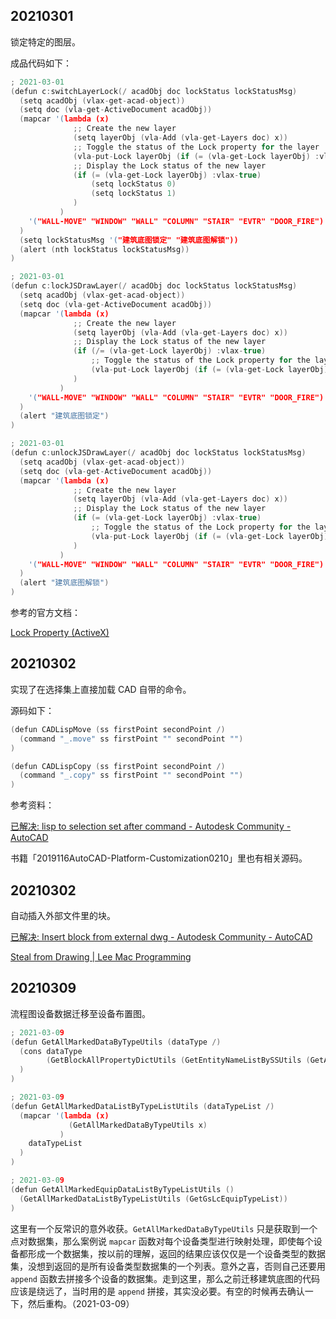 ## 20210301

锁定特定的图层。

成品代码如下：

```c
; 2021-03-01
(defun c:switchLayerLock(/ acadObj doc lockStatus lockStatusMsg)
  (setq acadObj (vlax-get-acad-object))
  (setq doc (vla-get-ActiveDocument acadObj))
  (mapcar '(lambda (x) 
              ;; Create the new layer
              (setq layerObj (vla-Add (vla-get-Layers doc) x))
              ;; Toggle the status of the Lock property for the layer
              (vla-put-Lock layerObj (if (= (vla-get-Lock layerObj) :vlax-true) :vlax-false :vlax-true)) 
              ;; Display the Lock status of the new layer
              (if (= (vla-get-Lock layerObj) :vlax-true)
                  (setq lockStatus 0)
                  (setq lockStatus 1)
              ) 
           ) 
    '("WALL-MOVE" "WINDOW" "WALL" "COLUMN" "STAIR" "EVTR" "DOOR_FIRE")
  ) 
  (setq lockStatusMsg '("建筑底图锁定" "建筑底图解锁"))
  (alert (nth lockStatus lockStatusMsg))
)

; 2021-03-01
(defun c:lockJSDrawLayer(/ acadObj doc lockStatus lockStatusMsg)
  (setq acadObj (vlax-get-acad-object))
  (setq doc (vla-get-ActiveDocument acadObj))
  (mapcar '(lambda (x) 
              ;; Create the new layer
              (setq layerObj (vla-Add (vla-get-Layers doc) x))
              ;; Display the Lock status of the new layer
              (if (/= (vla-get-Lock layerObj) :vlax-true)
                  ;; Toggle the status of the Lock property for the layer
                  (vla-put-Lock layerObj (if (= (vla-get-Lock layerObj) :vlax-true) :vlax-false :vlax-true)) 
              ) 
           ) 
    '("WALL-MOVE" "WINDOW" "WALL" "COLUMN" "STAIR" "EVTR" "DOOR_FIRE")
  ) 
  (alert "建筑底图锁定")
)

; 2021-03-01
(defun c:unlockJSDrawLayer(/ acadObj doc lockStatus lockStatusMsg)
  (setq acadObj (vlax-get-acad-object))
  (setq doc (vla-get-ActiveDocument acadObj))
  (mapcar '(lambda (x) 
              ;; Create the new layer
              (setq layerObj (vla-Add (vla-get-Layers doc) x))
              ;; Display the Lock status of the new layer
              (if (= (vla-get-Lock layerObj) :vlax-true)
                  ;; Toggle the status of the Lock property for the layer
                  (vla-put-Lock layerObj (if (= (vla-get-Lock layerObj) :vlax-true) :vlax-false :vlax-true)) 
              ) 
           ) 
    '("WALL-MOVE" "WINDOW" "WALL" "COLUMN" "STAIR" "EVTR" "DOOR_FIRE")
  ) 
  (alert "建筑底图解锁")
)
```

参考的官方文档：

[Lock Property (ActiveX)](http://help.autodesk.com/view/OARX/2018/CHS/?guid=GUID-49CA344E-0F8C-4AB2-8336-9E696F8BD5D7)

## 20210302

实现了在选择集上直接加载 CAD 自带的命令。

源码如下：

```c
(defun CADLispMove (ss firstPoint secondPoint /)
  (command "_.move" ss firstPoint "" secondPoint "")
)

(defun CADLispCopy (ss firstPoint secondPoint /)
  (command "_.copy" ss firstPoint "" secondPoint "")
)
```

参考资料：

[已解决: lisp to selection set after command - Autodesk Community - AutoCAD](https://forums.autodesk.com/t5/visual-lisp-autolisp-and-general/lisp-to-selection-set-after-command/m-p/8327357#M375363)

书籍「2019116AutoCAD-Platform-Customization0210」里也有相关源码。

## 20210302

自动插入外部文件里的块。

[已解决: Insert block from external dwg - Autodesk Community - AutoCAD](https://forums.autodesk.com/t5/visual-lisp-autolisp-and-general/insert-block-from-external-dwg/m-p/8884063#M386988)

[Steal from Drawing | Lee Mac Programming](http://www.lee-mac.com/steal.html)

## 20210309

流程图设备数据迁移至设备布置图。

```c
; 2021-03-09
(defun GetAllMarkedDataByTypeUtils (dataType /) 
  (cons dataType 
        (GetBlockAllPropertyDictUtils (GetEntityNameListBySSUtils (GetAllBlockSSByDataTypeUtils dataType)))
  )
)

; 2021-03-09
(defun GetAllMarkedDataListByTypeListUtils (dataTypeList /) 
  (mapcar '(lambda (x) 
             (GetAllMarkedDataByTypeUtils x)
           ) 
    dataTypeList
  )
)

; 2021-03-09
(defun GetAllMarkedEquipDataListByTypeListUtils () 
  (GetAllMarkedDataListByTypeListUtils (GetGsLcEquipTypeList))
)
```

这里有一个反常识的意外收获。`GetAllMarkedDataByTypeUtils` 只是获取到一个点对数据集，那么案例说 `mapcar` 函数对每个设备类型进行映射处理，即使每个设备都形成一个数据集，按以前的理解，返回的结果应该仅仅是一个设备类型的数据集，没想到返回的是所有设备类型数据集的一个列表。意外之喜，否则自己还要用 `append` 函数去拼接多个设备的数据集。走到这里，那么之前迁移建筑底图的代码应该是绕远了，当时用的是 `append` 拼接，其实没必要。有空的时候再去确认一下，然后重构。（2021-03-09）

